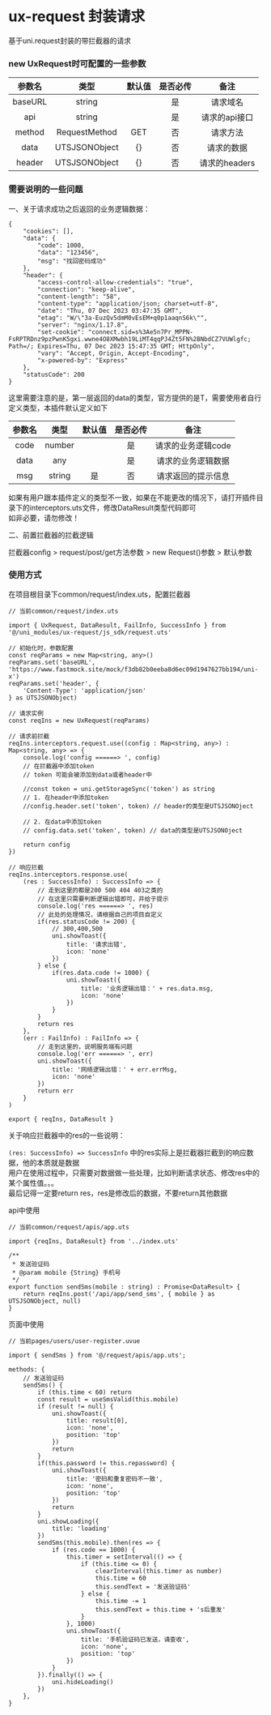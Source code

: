 # ux-request 封装请求

基于uni.request封装的带拦截器的请求  

### new UxRequest时可配置的一些参数

| 参数名    | 类型    | 默认值    | 是否必传    | 备注 |
| :---:    | :---:   | :---:     | :---:      |:---:      |
| baseURL | string |  | 是 | 请求域名 |
| api | string |  | 是 | 请求的api接口 |
| method | RequestMethod | GET | 否 | 请求方法 |
| data | UTSJSONObject | {} | 否 | 请求的数据 |
| header | UTSJSONObject | {} | 否 | 请求的headers |

### 需要说明的一些问题

一、关于请求成功之后返回的业务逻辑数据：   

```
{
    "cookies": [],
    "data": {
        "code": 1000,
        "data": "123456",
        "msg": "找回密码成功"
    },
    "header": {
        "access-control-allow-credentials": "true",
        "connection": "keep-alive",
        "content-length": "58",
        "content-type": "application/json; charset=utf-8",
        "date": "Thu, 07 Dec 2023 03:47:35 GMT",
        "etag": "W/\"3a-EuzQv5dmM0vEsEM+q0p1aaqnS6k\"",
        "server": "nginx/1.17.8",
        "set-cookie": "connect.sid=s%3Ae5n7Pr_MPPN-FsRPTRDnz9pzPwnK5gxi.wwne4O8XMwbh19LiMT4qqPJ4Zt5FN%2BNbdCZ7VUWlgfc; Path=/; Expires=Thu, 07 Dec 2023 15:47:35 GMT; HttpOnly",
        "vary": "Accept, Origin, Accept-Encoding",
        "x-powered-by": "Express"
    },
    "statusCode": 200
}
```

这里需要注意的是，第一层返回的data的类型，官方提供的是T，需要使用者自行定义类型，本插件默认定义如下  

| 参数名    | 类型    | 默认值    | 是否必传    | 备注 |
| :---:    | :---:   | :---:     | :---:      |:---:      |
| code | number |  | 是 | 请求的业务逻辑code |
| data | any |  | 是 | 请求的业务逻辑数据  |
| msg | string | 是 | 否 | 请求返回的提示信息 |

如果有用户跟本插件定义的类型不一致，如果在不能更改的情况下，请打开插件目录下的interceptors.uts文件，修改DataResult类型代码即可  
如非必要，请勿修改！  

二、前置拦截器的拦截逻辑  

拦截器config > request/post/get方法参数 > new Request()参数 > 默认参数  

### 使用方式  

在项目根目录下common/request/index.uts，配置拦截器  

```
// 当前common/request/index.uts

import { UxRequest, DataResult, FailInfo, SuccessInfo } from '@/uni_modules/ux-request/js_sdk/request.uts'

// 初始化时，参数配置
const reqParams = new Map<string, any>()
reqParams.set('baseURL', 'https://www.fastmock.site/mock/f3db82b0eeba8d6ec09d1947627bb194/uni-x')
reqParams.set('header', {
	'Content-Type': 'application/json'
} as UTSJSONObject)

// 请求实例
const reqIns = new UxRequest(reqParams)

// 请求前拦截
reqIns.interceptors.request.use((config : Map<string, any>) : Map<string, any> => {
	console.log('config ======> ', config)
	// 在拦截器中添加token
	// token 可能会被添加到data或者header中
	
	//const token = uni.getStorageSync('token') as string
	// 1. 在header中添加token
	//config.header.set('token', token) // header的类型是UTSJSONOject
	
	// 2. 在data中添加token
	// config.data.set('token', token) // data的类型是UTSJSONOject
	
	return config
})

// 响应拦截
reqIns.interceptors.response.use(
	(res : SuccessInfo) : SuccessInfo => {
		// 走到这里的都是200 500 404 403之类的
		// 在这里只需要判断逻辑出错即可，并给于提示
		console.log('res ======> ', res)
		// 此处的处理情况，请根据自己的项目自定义
		if(res.statusCode != 200) {
			// 300,400,500
			uni.showToast({
				title: '请求出错',
				icon: 'none'
			})
		} else {
			if(res.data.code != 1000) {
				uni.showToast({
					title: '业务逻辑出错：' + res.data.msg,
					icon: 'none'
				})
			}
		}
		return res
	},
	(err : FailInfo) : FailInfo => {
		// 走到这里的，说明服务端有问题
		console.log('err ======> ', err)
		uni.showToast({
			title: '网络逻辑出错：' + err.errMsg,
			icon: 'none'
		})
		return err
	}
)

export { reqIns, DataResult }
```

关于响应拦截器中的res的一些说明：  

`(res: SuccessInfo) => SuccessInfo` 中的res实际上是拦截器拦截到的响应数据，他的本质就是数据  
用户在使用过程中，只需要对数据做一些处理，比如判断请求状态、修改res中的某个属性值。。。  
最后记得一定要return res，res是修改后的数据，不要return其他数据  

api中使用  

```
// 当前common/request/apis/app.uts

import {reqIns, DataResult} from '../index.uts'

/**
 * 发送验证码
 * @param mobile {String} 手机号
 */
export function sendSms(mobile : string) : Promise<DataResult> {
	return reqIns.post('/api/app/send_sms', { mobile } as UTSJSONObject, null)
}
```

页面中使用  

```
// 当前pages/users/user-register.uvue

import { sendSms } from '@/request/apis/app.uts';

methods: {
	// 发送验证码
	sendSms() {
		if (this.time < 60) return
		const result = useSmsValid(this.mobile)
		if (result != null) {
			uni.showToast({
				title: result[0],
				icon: 'none',
				position: 'top'
			})
			return
		}
		if(this.password != this.repassword) {
			uni.showToast({
				title: '密码和重复密码不一致',
				icon: 'none',
				position: 'top'
			})
			return
		}
		uni.showLoading({
			title: 'loading'
		})
		sendSms(this.mobile).then(res => {
			if (res.code == 1000) {
				this.timer = setInterval(() => {
					if (this.time <= 0) {
						clearInterval(this.timer as number)
						this.time = 60
						this.sendText = '发送验证码'
					} else {
						this.time -= 1
						this.sendText = this.time + 's后重发'
					}
				}, 1000)
				uni.showToast({
					title: '手机验证码已发送，请查收',
					icon: 'none',
					position: 'top'
				})
			}
		}).finally(() => {
			uni.hideLoading()
		})
	},
}
```